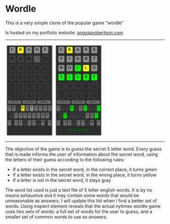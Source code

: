 # Wordle

This is a very simple clone of the popular game "wordle"

Is hosted on my portfolio website: [angusprobertson.com](https://www.angusprobertson.com)

<hr>

<img src="/example_pics/pic1.png" alt="drawing" width="30%"/> <img src="/example_pics/pic2.png" alt="drawing" width="30%"/>

<hr>

The objective of the game is to guess the secret 5 letter word. Every guess that is made informs the user of information about the secret word, using the letters of their guess according to the following rules:
  - If a letter exists in the secret word, in the correct place, it turns green
  - If a letter exists in the secret word, in the wrong place, it turns yellow
  - If a letter is not in the secret word, it stays gray
  
The word list used is just a text file of 5 letter english words. It is by no means exhaustive and it may contain some words that would be unreasonable as answers. I will update this list when I find a better set of words. Using inspect element reveals that the actual nytimes wordle game uses two sets of words: a full set of words for the user to guess, and a smaller set of common words to use as answers.
